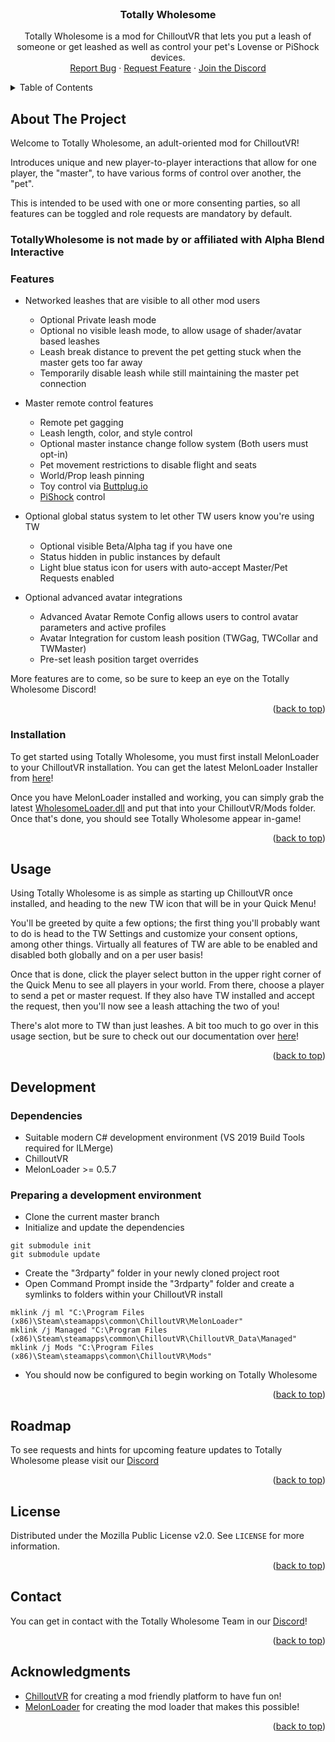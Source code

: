 <!-- PROJECT LOGO -->
<br />
<div align="center">
<h3 align="center">Totally Wholesome</h3>

  <p align="center">
    Totally Wholesome is a mod for ChilloutVR that lets you put a leash of someone or get leashed as well as control your pet's Lovense or PiShock devices.
    <br />
    <a href="https://github.com/TotallyWholesomeVRC/TotallyWholesome/issues">Report Bug</a>
    ·
    <a href="https://github.com/TotallyWholesomeVRC/TotallyWholesome/issues">Request Feature</a>
    ·
    <a href="https://discord.gg/sh5zmYrRnV">Join the Discord</a>
  </p>
</div>

<!-- TABLE OF CONTENTS -->
<details>
  <summary>Table of Contents</summary>
  <ol>
    <li>
      <a href="#about-the-project">About The Project</a>
    </li>
    <li><a href="#features">Features</a></li>
    <li><a href="#installation">Installation</a></li>
    <li><a href="#usage">Usage</a></li>
    <li><a href="#development">Development</a></li>
    <li><a href="#roadmap">Roadmap</a></li>
    <li><a href="#license">License</a></li>
    <li><a href="#contact">Contact</a></li>
    <li><a href="#acknowledgments">Acknowledgments</a></li>
  </ol>
</details>



<!-- ABOUT THE PROJECT -->
## About The Project

Welcome to Totally Wholesome, an adult-oriented mod for ChilloutVR!

Introduces unique and new player-to-player interactions that allow for one player, the "master", to have various forms of control over another, the "pet".

This is intended to be used with one or more consenting parties, so all features can be toggled and role requests are mandatory by default.

### TotallyWholesome is not made by or affiliated with Alpha Blend Interactive


### Features
* Networked leashes that are visible to all other mod users
    * Optional Private leash mode
    * Optional no visible leash mode, to allow usage of shader/avatar based leashes
    * Leash break distance to prevent the pet getting stuck when the master gets too far away
    * Temporarily disable leash while still maintaining the master pet connection

* Master remote control features
    * Remote pet gagging
    * Leash length, color, and style control
    * Optional master instance change follow system (Both users must opt-in)
    * Pet movement restrictions to disable flight and seats
    * World/Prop leash pinning
    * Toy control via [Buttplug.io](https://buttplug.io/)
    * [PiShock](https://pishock.com/#/) control

* Optional global status system to let other TW users know you're using TW
    * Optional visible Beta/Alpha tag if you have one
    * Status hidden in public instances by default
    * Light blue status icon for users with auto-accept Master/Pet Requests enabled

* Optional advanced avatar integrations
    * Advanced Avatar Remote Config allows users to control avatar parameters and active profiles
    * Avatar Integration for custom leash position (TWGag, TWCollar and TWMaster)
    * Pre-set leash position target overrides
 
 More features are to come, so be sure to keep an eye on the Totally Wholesome Discord!


<p align="right">(<a href="#readme-top">back to top</a>)</p>

<!-- GETTING STARTED -->
### Installation
To get started using Totally Wholesome, you must first install MelonLoader to your ChilloutVR installation. You can get the latest MelonLoader Installer from [here](https://github.com/LavaGang/MelonLoader.Installer/releases/latest/download/MelonLoader.Installer.exe)!

Once you have MelonLoader installed and working, you can simply grab the latest [WholesomeLoader.dll](https://github.com/TotallyWholesome/TotallyWholesomeMod/releases/latest) and put that into your ChilloutVR/Mods folder. Once that's done, you should see Totally Wholesome appear in-game!

<p align="right">(<a href="#readme-top">back to top</a>)</p>


<!-- USAGE EXAMPLES -->
## Usage

Using Totally Wholesome is as simple as starting up ChilloutVR once installed, and heading to the new TW icon that will be in your Quick Menu!

You'll be greeted by quite a few options; the first thing you'll probably want to do is head to the TW Settings and customize your consent options, among other things. Virtually all features of TW are able to be enabled and disabled both globally and on a per user basis!

Once that is done, click the player select button in the upper right corner of the Quick Menu to see all players in your world. From there, choose a player to send a pet or master request. If they also have TW installed and accept the request, then you'll now see a leash attaching the two of you!

There's alot more to TW than just leashes. A bit too much to go over in this usage section, but be sure to check out our documentation over [here](https://wiki.totallywholeso.me/)!

<p align="right">(<a href="#readme-top">back to top</a>)</p>

<!-- DEVELOPMENT -->
## Development

### Dependencies
 - Suitable modern C# development environment (VS 2019 Build Tools required for ILMerge)
 - ChilloutVR
 - MelonLoader >= 0.5.7

### Preparing a development environment

* Clone the current master branch
* Initialize and update the dependencies
```
git submodule init
git submodule update 
```
* Create the "3rdparty" folder in your newly cloned project root
* Open Command Prompt inside the "3rdparty" folder and create a symlinks to folders within your ChilloutVR install
```
mklink /j ml "C:\Program Files (x86)\Steam\steamapps\common\ChilloutVR\MelonLoader"
mklink /j Managed "C:\Program Files (x86)\Steam\steamapps\common\ChilloutVR\ChilloutVR_Data\Managed"
mklink /j Mods "C:\Program Files (x86)\Steam\steamapps\common\ChilloutVR\Mods"
```
* You should now be configured to begin working on Totally Wholesome


<p align="right">(<a href="#readme-top">back to top</a>)</p>

<!-- ROADMAP -->
## Roadmap

To see requests and hints for upcoming feature updates to Totally Wholesome please visit our [Discord](https://discord.gg/sh5zmYrRnV)

<p align="right">(<a href="#readme-top">back to top</a>)</p>


<!-- LICENSE -->
## License

Distributed under the Mozilla Public License v2.0. See `LICENSE` for more information.

<p align="right">(<a href="#readme-top">back to top</a>)</p>



<!-- CONTACT -->
## Contact

You can get in contact with the Totally Wholesome Team in our [Discord](https://discord.gg/sh5zmYrRnV)!

<p align="right">(<a href="#readme-top">back to top</a>)</p>



<!-- ACKNOWLEDGMENTS -->
## Acknowledgments

* [ChilloutVR](https://store.steampowered.com/app/661130/ChilloutVR/) for creating a mod friendly platform to have fun on!
* [MelonLoader](https://github.com/LavaGang/MelonLoader/releases) for creating the mod loader that makes this possible!

<p align="right">(<a href="#readme-top">back to top</a>)</p>
